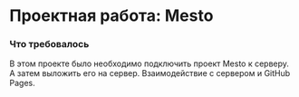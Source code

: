 # Проектная работа: Mesto

### Что требовалось
В этом проекте было необходимо подключить проект Mesto к серверу. 
А затем выложить его на сервер. 
Взаимодействие с сервером и GitHub Pages.